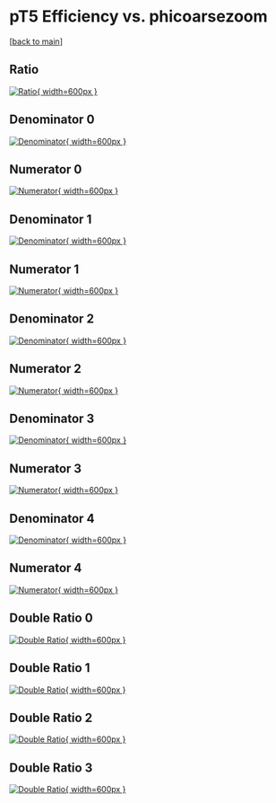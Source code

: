 # pT5 Efficiency vs. phicoarsezoom

[[back to main](./)]



## Ratio

[![Ratio](../mtv/var/pT5_loweta_211_-1_eff_phicoarsezoom.png){ width=600px }](../mtv/var/pT5_loweta_211_-1_eff_phicoarsezoom.pdf)

## Denominator 0

[![Denominator](../mtv/den/pT5_loweta_211_-1_eff_phicoarsezoom_den0.png){ width=600px }](../mtv/den/pT5_loweta_211_-1_eff_phicoarsezoom_den0.pdf)

## Numerator 0

[![Numerator](../mtv/num/pT5_loweta_211_-1_eff_phicoarsezoom_num0.png){ width=600px }](../mtv/num/pT5_loweta_211_-1_eff_phicoarsezoom_num0.pdf)

## Denominator 1

[![Denominator](../mtv/den/pT5_loweta_211_-1_eff_phicoarsezoom_den1.png){ width=600px }](../mtv/den/pT5_loweta_211_-1_eff_phicoarsezoom_den1.pdf)

## Numerator 1

[![Numerator](../mtv/num/pT5_loweta_211_-1_eff_phicoarsezoom_num1.png){ width=600px }](../mtv/num/pT5_loweta_211_-1_eff_phicoarsezoom_num1.pdf)

## Denominator 2

[![Denominator](../mtv/den/pT5_loweta_211_-1_eff_phicoarsezoom_den2.png){ width=600px }](../mtv/den/pT5_loweta_211_-1_eff_phicoarsezoom_den2.pdf)

## Numerator 2

[![Numerator](../mtv/num/pT5_loweta_211_-1_eff_phicoarsezoom_num2.png){ width=600px }](../mtv/num/pT5_loweta_211_-1_eff_phicoarsezoom_num2.pdf)

## Denominator 3

[![Denominator](../mtv/den/pT5_loweta_211_-1_eff_phicoarsezoom_den3.png){ width=600px }](../mtv/den/pT5_loweta_211_-1_eff_phicoarsezoom_den3.pdf)

## Numerator 3

[![Numerator](../mtv/num/pT5_loweta_211_-1_eff_phicoarsezoom_num3.png){ width=600px }](../mtv/num/pT5_loweta_211_-1_eff_phicoarsezoom_num3.pdf)

## Denominator 4

[![Denominator](../mtv/den/pT5_loweta_211_-1_eff_phicoarsezoom_den4.png){ width=600px }](../mtv/den/pT5_loweta_211_-1_eff_phicoarsezoom_den4.pdf)

## Numerator 4

[![Numerator](../mtv/num/pT5_loweta_211_-1_eff_phicoarsezoom_num4.png){ width=600px }](../mtv/num/pT5_loweta_211_-1_eff_phicoarsezoom_num4.pdf)

## Double Ratio 0

[![Double Ratio](../mtv/ratio/pT5_loweta_211_-1_eff_phicoarsezoom_ratio0.png){ width=600px }](../mtv/ratio/pT5_loweta_211_-1_eff_phicoarsezoom_ratio0.pdf)

## Double Ratio 1

[![Double Ratio](../mtv/ratio/pT5_loweta_211_-1_eff_phicoarsezoom_ratio1.png){ width=600px }](../mtv/ratio/pT5_loweta_211_-1_eff_phicoarsezoom_ratio1.pdf)

## Double Ratio 2

[![Double Ratio](../mtv/ratio/pT5_loweta_211_-1_eff_phicoarsezoom_ratio2.png){ width=600px }](../mtv/ratio/pT5_loweta_211_-1_eff_phicoarsezoom_ratio2.pdf)

## Double Ratio 3

[![Double Ratio](../mtv/ratio/pT5_loweta_211_-1_eff_phicoarsezoom_ratio3.png){ width=600px }](../mtv/ratio/pT5_loweta_211_-1_eff_phicoarsezoom_ratio3.pdf)

